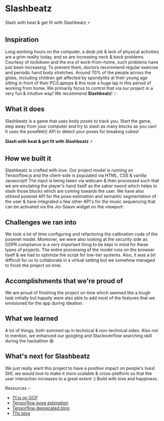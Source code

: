 # Slashbeatz
Slash with beat &amp; get fit with Slashbeatz ⚡ 

## Inspiration
Long working hours on the computer, a desk job & lack of physical activities are a grim reality today, and so are increasing neck & back problems. Courtesy of lockdown and the era of work-from-home, such problems have just been increasing. To prevent them, doctors recommend regular exercise and periodic hand body stretches. Around 70% of the people across the globe, including children get affected by spondylitis at their young age sitting in front of their PC/Laptops & this took a huge lap in this period of working from home. We primarily focus to control that via our project in a very fun & intuitive way! We recommend **Slashbeatz**! ✨

## What it does
Slashbeatz is a game that uses body poses to track you. Start the game, step away from your computer and try to slash as many blocks as you can! It uses the poseNet() API to detect your poses for breaking cubes! 

**Slash with beat & get fit with Slashbeatz** ⚡

## How we built it
Slashbeatz is crafted with love. Our project model is running on Tensorflow.js and the client-side is populated via HTML, CSS & vanilla Javascript! The input is being taken via webcam & then processed such that we are emulating the player's hand itself as the saber sword which helps to slash those blocks which are coming towards the user. We have also utilized posenet API for the pose-estimation and semantic segmentation of the user & have integrated a few other API's for the music sequencing that can be activated via the Jio-Saavn widget on the viewport.

## Challenges we ran into
We took a lot of time configuring and refactoring the calibration code of the posenet model. Moreover, we were also looking at the security side as GDPR compliance is a very important thing to be kept in mind for these types of projects. The entire processing of the model runs on the browser itself & we had to optimize the script for low-tier systems. Also, it was a bit difficult for us to collaborate in a virtual setting but we somehow managed to finish the project on time.

## Accomplishments that we're proud of
We are proud of finishing the project on time which seemed like a tough task initially but happily were also able to add most of the features that we envisioned for the app during ideation.

## What we learned
A lot of things, both summed up in technical & non-technical sides. Also not to mention, we enhanced our googling and Stackoverflow searching skill during the hackathon 😆

## What's next for Slashbeatz
We just really want this project to have a positive impact on people's lives! Still, we would love to make it more scalable & cross-platform so that the user interaction increases to a great extent :)
Build with love and happiness.

Resources :-

- [Tf.js on GCP](https://dev.to/alvardev/posenet-tensorflow-js-on-gcp-1934)
- [Tensorflow pose estimation](https://medium.com/tensorflow/real-time-human-pose-estimation-in-the-browser-with-tensorflow-js-7dd0bc881cd5)
- [Tensorflow deprecated blog](https://medium.com/@tensorflow)
- [Tfjs blog](https://blog.tensorflow.org/search?label=TensorFlow.js&max-results=20)
